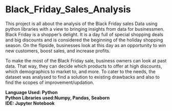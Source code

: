 # Black_Friday_Sales_Analysis
This project is all about the analysis of the Black Friday sales Data using python libraries with a view to bringing insights from data for businessmen.<br>
Black Friday is a shopper’s delight. It is a day full of special shopping deals and big discounts and is considered the beginning of the holiday shopping season. 
On the flipside, businesses look at this day as an opportunity to win new customers, boost sales, and increase profits.<br>

To make the most of the Black Friday sale, business owners can look at past data. That way, they can decide which products to offer at high discounts, which demographics to market to, and more. 
To cater to the needs, the dataset was analysed to find a solution to existing drawbacks and also to find the scopes of improvement/updation.<br>

**Language Used: Python**<br>
**Python Libraries used:Numpy, Pandas, Seaborn**<br>
**IDE: Jupyter Notebook**
